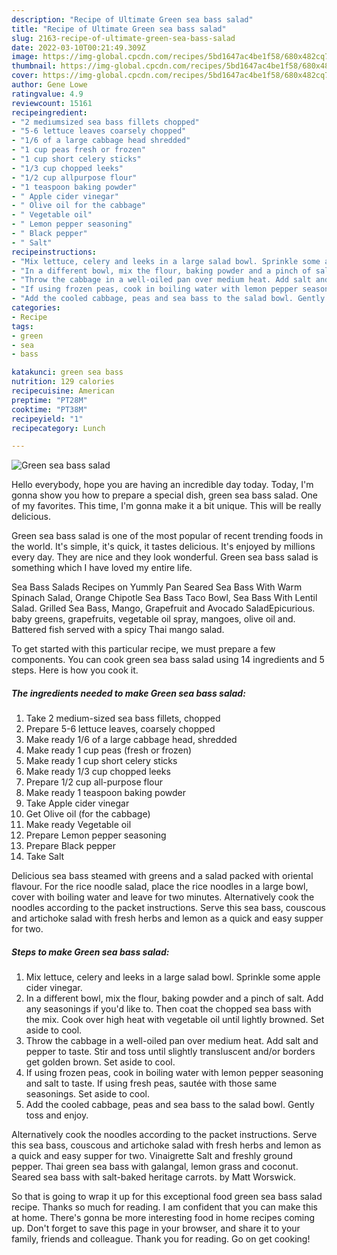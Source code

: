 ```yaml
---
description: "Recipe of Ultimate Green sea bass salad"
title: "Recipe of Ultimate Green sea bass salad"
slug: 2163-recipe-of-ultimate-green-sea-bass-salad
date: 2022-03-10T00:21:49.309Z
image: https://img-global.cpcdn.com/recipes/5bd1647ac4be1f58/680x482cq70/green-sea-bass-salad-recipe-main-photo.jpg
thumbnail: https://img-global.cpcdn.com/recipes/5bd1647ac4be1f58/680x482cq70/green-sea-bass-salad-recipe-main-photo.jpg
cover: https://img-global.cpcdn.com/recipes/5bd1647ac4be1f58/680x482cq70/green-sea-bass-salad-recipe-main-photo.jpg
author: Gene Lowe
ratingvalue: 4.9
reviewcount: 15161
recipeingredient:
- "2 mediumsized sea bass fillets chopped"
- "5-6 lettuce leaves coarsely chopped"
- "1/6 of a large cabbage head shredded"
- "1 cup peas fresh or frozen"
- "1 cup short celery sticks"
- "1/3 cup chopped leeks"
- "1/2 cup allpurpose flour"
- "1 teaspoon baking powder"
- " Apple cider vinegar"
- " Olive oil for the cabbage"
- " Vegetable oil"
- " Lemon pepper seasoning"
- " Black pepper"
- " Salt"
recipeinstructions:
- "Mix lettuce, celery and leeks in a large salad bowl. Sprinkle some apple cider vinegar."
- "In a different bowl, mix the flour, baking powder and a pinch of salt. Add any seasonings if you&#39;d like to. Then coat the chopped sea bass with the mix. Cook over high heat with vegetable oil until lightly browned. Set aside to cool."
- "Throw the cabbage in a well-oiled pan over medium heat. Add salt and pepper to taste. Stir and toss until slightly transluscent and/or borders get golden brown. Set aside to cool."
- "If using frozen peas, cook in boiling water with lemon pepper seasoning and salt to taste. If using fresh peas, sautée with those same seasonings. Set aside to cool."
- "Add the cooled cabbage, peas and sea bass to the salad bowl. Gently toss and enjoy."
categories:
- Recipe
tags:
- green
- sea
- bass

katakunci: green sea bass 
nutrition: 129 calories
recipecuisine: American
preptime: "PT28M"
cooktime: "PT38M"
recipeyield: "1"
recipecategory: Lunch

---
```



![Green sea bass salad](https://img-global.cpcdn.com/recipes/5bd1647ac4be1f58/680x482cq70/green-sea-bass-salad-recipe-main-photo.jpg)

Hello everybody, hope you are having an incredible day today. Today, I'm gonna show you how to prepare a special dish, green sea bass salad. One of my favorites. This time, I'm gonna make it a bit unique. This will be really delicious.

Green sea bass salad is one of the most popular of recent trending foods in the world. It's simple, it's quick, it tastes delicious. It's enjoyed by millions every day. They are nice and they look wonderful. Green sea bass salad is something which I have loved my entire life.

Sea Bass Salads Recipes on Yummly Pan Seared Sea Bass With Warm Spinach Salad, Orange Chipotle Sea Bass Taco Bowl, Sea Bass With Lentil Salad. Grilled Sea Bass, Mango, Grapefruit and Avocado SaladEpicurious. baby greens, grapefruits, vegetable oil spray, mangoes, olive oil and. Battered fish served with a spicy Thai mango salad.


To get started with this particular recipe, we must prepare a few components. You can cook green sea bass salad using 14 ingredients and 5 steps. Here is how you cook it.

<!--inarticleads1-->

##### The ingredients needed to make Green sea bass salad:

1. Take 2 medium-sized sea bass fillets, chopped
1. Prepare 5-6 lettuce leaves, coarsely chopped
1. Make ready 1/6 of a large cabbage head, shredded
1. Make ready 1 cup peas (fresh or frozen)
1. Make ready 1 cup short celery sticks
1. Make ready 1/3 cup chopped leeks
1. Prepare 1/2 cup all-purpose flour
1. Make ready 1 teaspoon baking powder
1. Take  Apple cider vinegar
1. Get  Olive oil (for the cabbage)
1. Make ready  Vegetable oil
1. Prepare  Lemon pepper seasoning
1. Prepare  Black pepper
1. Take  Salt


Delicious sea bass steamed with greens and a salad packed with oriental flavour. For the rice noodle salad, place the rice noodles in a large bowl, cover with boiling water and leave for two minutes. Alternatively cook the noodles according to the packet instructions. Serve this sea bass, couscous and artichoke salad with fresh herbs and lemon as a quick and easy supper for two. 

<!--inarticleads2-->

##### Steps to make Green sea bass salad:

1. Mix lettuce, celery and leeks in a large salad bowl. Sprinkle some apple cider vinegar.
1. In a different bowl, mix the flour, baking powder and a pinch of salt. Add any seasonings if you&#39;d like to. Then coat the chopped sea bass with the mix. Cook over high heat with vegetable oil until lightly browned. Set aside to cool.
1. Throw the cabbage in a well-oiled pan over medium heat. Add salt and pepper to taste. Stir and toss until slightly transluscent and/or borders get golden brown. Set aside to cool.
1. If using frozen peas, cook in boiling water with lemon pepper seasoning and salt to taste. If using fresh peas, sautée with those same seasonings. Set aside to cool.
1. Add the cooled cabbage, peas and sea bass to the salad bowl. Gently toss and enjoy.


Alternatively cook the noodles according to the packet instructions. Serve this sea bass, couscous and artichoke salad with fresh herbs and lemon as a quick and easy supper for two. Vinaigrette Salt and freshly ground pepper. Thai green sea bass with galangal, lemon grass and coconut. Seared sea bass with salt-baked heritage carrots. by Matt Worswick. 

So that is going to wrap it up for this exceptional food green sea bass salad recipe. Thanks so much for reading. I am confident that you can make this at home. There's gonna be more interesting food in home recipes coming up. Don't forget to save this page in your browser, and share it to your family, friends and colleague. Thank you for reading. Go on get cooking!
